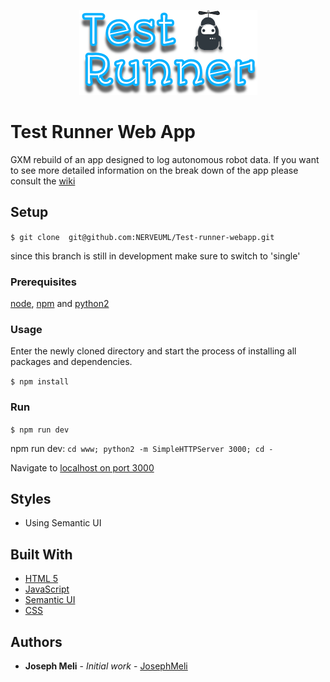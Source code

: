 <p align="center"><img src="https://github.com/NERVEUML/Test-runner-webapp/blob/single/www/Logo.png"></p>

# Test Runner Web App

GXM rebuild of an app designed to log autonomous robot data. If you want to see more detailed information  on the break down of the app please consult the [wiki](https://github.com/NERVEUML/Test-runner-webapp/wiki)

## Setup

```$ git clone  git@github.com:NERVEUML/Test-runner-webapp.git```

since this branch is still in development make sure to switch to 'single'

### Prerequisites

[node](https://nodejs.org/en/), [npm](https://www.npmjs.com/) and [python2](https://wiki.python.org/moin/BeginnersGuide/Download)

### Usage

Enter the newly cloned directory and start the process of installing all packages and dependencies.

```$ npm install```

### Run

```$ npm run dev```

npm run dev:
```cd www; python2 -m SimpleHTTPServer 3000; cd -```

Navigate to  [localhost on port 3000](http://localhost:3000)

## Styles

* Using Semantic UI

## Built With

* [HTML 5](https://developer.mozilla.org/en-US/docs/Learn/HTML)
* [JavaScript](https://developer.mozilla.org/en-US/docs/Learn/JavaScript)
* [Semantic UI](https://semantic-ui.com/)
* [CSS](https://developer.mozilla.org/en-US/docs/Learn/CSS)

## Authors

* **Joseph Meli** - *Initial work* - [JosephMeli](https://github.com/JosephMeli)
